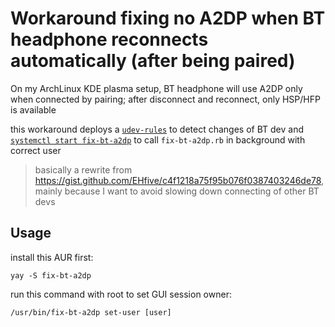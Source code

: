 Workaround fixing no A2DP when BT headphone reconnects automatically (after being paired)
===

On my ArchLinux KDE plasma setup, BT headphone will use A2DP only when connected by pairing; after disconnect and reconnect, only HSP/HFP is available

this workaround deploys a [`udev-rules`](https://wiki.archlinux.org/index.php/udev) to detect changes of BT dev and [`systemctl start fix-bt-a2dp`](https://wiki.archlinux.org/index.php/systemd) to call `fix-bt-a2dp.rb` in background with correct user

> basically a rewrite from https://gist.github.com/EHfive/c4f1218a75f95b076f0387403246de78, mainly because I want to avoid slowing down connecting of other BT devs

## Usage

install this AUR first:

```
yay -S fix-bt-a2dp
```

run this command with root to set GUI session owner:

```
/usr/bin/fix-bt-a2dp set-user [user]
```
